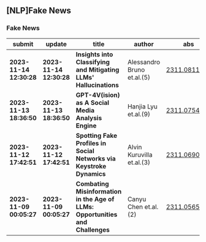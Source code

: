 ## [NLP]Fake News 

### Fake News

| submit | update | title | author | abs | PDF | code | cates | journal |
|---|---|---|---|---|---|---|---|---|
|**2023-11-14 12:30:28**|**2023-11-14 12:30:28**|**Insights into Classifying and Mitigating LLMs' Hallucinations**|Alessandro Bruno et.al.(5)|[2311.08117v1](http://arxiv.org/abs/2311.08117v1)|[gotoRead](http://arxiv.org/pdf/2311.08117v1)|null|cs.CL|null|
|**2023-11-13 18:36:50**|**2023-11-13 18:36:50**|**GPT-4V(ision) as A Social Media Analysis Engine**|Hanjia Lyu et.al.(9)|[2311.07547v1](http://arxiv.org/abs/2311.07547v1)|[gotoRead](http://arxiv.org/pdf/2311.07547v1)|**[link](https://github.com/vista-h/gpt-4v_social_media)**|cs.CV, cs.AI, cs.CL, cs.MM|null|
|**2023-11-12 17:42:51**|**2023-11-12 17:42:51**|**Spotting Fake Profiles in Social Networks via Keystroke Dynamics**|Alvin Kuruvilla et.al.(3)|[2311.06903v1](http://arxiv.org/abs/2311.06903v1)|[gotoRead](http://arxiv.org/pdf/2311.06903v1)|null|cs.SI, cs.HC|null|
|**2023-11-09 00:05:27**|**2023-11-09 00:05:27**|**Combating Misinformation in the Age of LLMs: Opportunities and   Challenges**|Canyu Chen et.al.(2)|[2311.05656v1](http://arxiv.org/abs/2311.05656v1)|[gotoRead](http://arxiv.org/pdf/2311.05656v1)|null|cs.CY|null|
